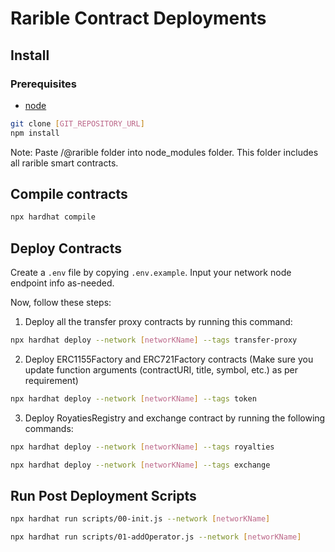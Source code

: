 # Rarible Contract Deployments

## Install

### Prerequisites

- [node](https://www.nodejs.org)

```sh
git clone [GIT_REPOSITORY_URL]
npm install
```
Note: Paste /@rarible folder into node_modules folder. This folder includes all rarible smart contracts.

## Compile contracts

```sh
npx hardhat compile
```

## Deploy Contracts

Create a `.env` file by copying `.env.example`. Input your network node endpoint info as-needed.

Now, follow these steps:

1. Deploy all the transfer proxy contracts by running this command:

```sh
npx hardhat deploy --network [networKName] --tags transfer-proxy
```
2. Deploy ERC1155Factory and ERC721Factory contracts (Make sure you update function arguments (contractURI, title, symbol, etc.) as per requirement) 

```sh
npx hardhat deploy --network [networKName] --tags token
```
3. Deploy RoyatiesRegistry and exchange contract by running the following commands:

```sh
npx hardhat deploy --network [networKName] --tags royalties
```
```sh
npx hardhat deploy --network [networKName] --tags exchange
```

## Run Post Deployment Scripts


```sh
npx hardhat run scripts/00-init.js --network [networKName]
```

```sh
npx hardhat run scripts/01-addOperator.js --network [networKName]
```